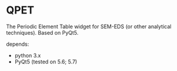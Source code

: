 # QPET
The Periodic Element Table widget for SEM-EDS (or other analytical techniques).
Based on PyQt5.

depends:
* python 3.x
* PyQt5 (tested on 5.6; 5.7)
